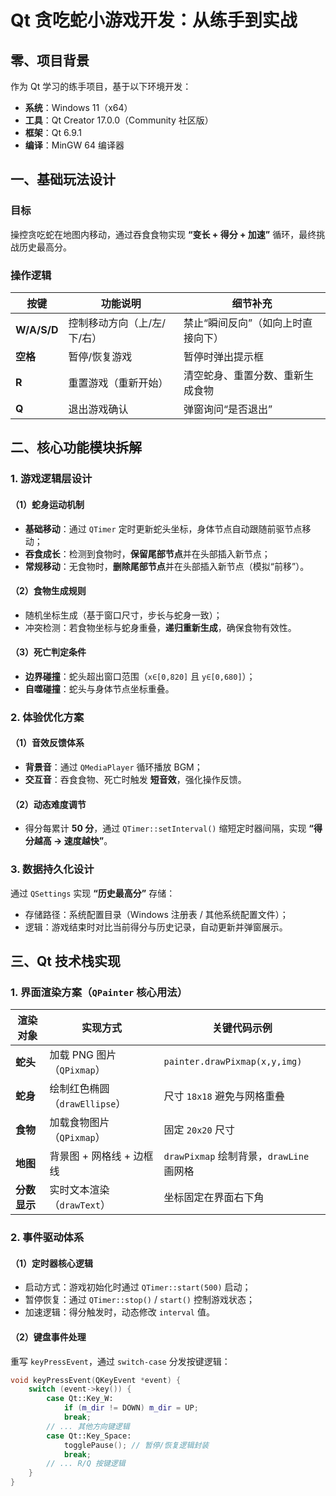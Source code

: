 # Qt 贪吃蛇小游戏开发：从练手到实战  

## 零、项目背景  
作为 Qt 学习的练手项目，基于以下环境开发：  
- **系统**：Windows 11（x64）  
- **工具**：Qt Creator 17.0.0（Community 社区版）  
- **框架**：Qt 6.9.1  
- **编译**：MinGW 64 编译器  


## 一、基础玩法设计  
### 目标  
操控贪吃蛇在地图内移动，通过吞食食物实现 **“变长 + 得分 + 加速”** 循环，最终挑战历史最高分。  

### 操作逻辑  
| 按键       | 功能说明                     | 细节补充                     |  
|------------|------------------------------|------------------------------|  
| **W/A/S/D** | 控制移动方向（上/左/下/右）  | 禁止“瞬间反向”（如向上时直接向下） |  
| **空格**    | 暂停/恢复游戏                | 暂停时弹出提示框             |  
| **R**       | 重置游戏（重新开始）         | 清空蛇身、重置分数、重新生成食物 |  
| **Q**       | 退出游戏确认                 | 弹窗询问“是否退出”           |  


## 二、核心功能模块拆解  

### 1. 游戏逻辑层设计  
#### （1）蛇身运动机制  
- **基础移动**：通过 `QTimer` 定时更新蛇头坐标，身体节点自动跟随前驱节点移动；  
- **吞食成长**：检测到食物时，**保留尾部节点**并在头部插入新节点；  
- **常规移动**：无食物时，**删除尾部节点**并在头部插入新节点（模拟“前移”）。  

#### （2）食物生成规则  
- 随机坐标生成（基于窗口尺寸，步长与蛇身一致）；  
- 冲突检测：若食物坐标与蛇身重叠，**递归重新生成**，确保食物有效性。  

#### （3）死亡判定条件  
- **边界碰撞**：蛇头超出窗口范围（`x∈[0,820]` 且 `y∈[0,680]`）；  
- **自噬碰撞**：蛇头与身体节点坐标重叠。  


### 2. 体验优化方案  
#### （1）音效反馈体系  
- **背景音**：通过 `QMediaPlayer` 循环播放 BGM；  
- **交互音**：吞食食物、死亡时触发 **短音效**，强化操作反馈。  

#### （2）动态难度调节  
- 得分每累计 **50 分**，通过 `QTimer::setInterval()` 缩短定时器间隔，实现 **“得分越高 → 速度越快”**。  


### 3. 数据持久化设计  
通过 `QSettings` 实现 **“历史最高分”** 存储：  
- 存储路径：系统配置目录（Windows 注册表 / 其他系统配置文件）；  
- 逻辑：游戏结束时对比当前得分与历史记录，自动更新并弹窗展示。  


## 三、Qt 技术栈实现  

### 1. 界面渲染方案（`QPainter` 核心用法）  
| 渲染对象       | 实现方式                          | 关键代码示例                     |  
|----------------|-----------------------------------|----------------------------------|  
| **蛇头**       | 加载 PNG 图片（`QPixmap`）        | `painter.drawPixmap(x,y,img)`    |  
| **蛇身**       | 绘制红色椭圆（`drawEllipse`）     | 尺寸 `18x18` 避免与网格重叠      |  
| **食物**       | 加载食物图片（`QPixmap`）         | 固定 `20x20` 尺寸                |  
| **地图**       | 背景图 + 网格线 + 边框线          | `drawPixmap` 绘制背景，`drawLine` 画网格 |  
| **分数显示**   | 实时文本渲染（`drawText`）        | 坐标固定在界面右下角             |  


### 2. 事件驱动体系  
#### （1）定时器核心逻辑  
- 启动方式：游戏初始化时通过 `QTimer::start(500)` 启动；  
- 暂停恢复：通过 `QTimer::stop()` / `start()` 控制游戏状态；  
- 加速逻辑：得分触发时，动态修改 `interval` 值。  

#### （2）键盘事件处理  
重写 `keyPressEvent`，通过 `switch-case` 分发按键逻辑：  
```cpp  
void keyPressEvent(QKeyEvent *event) {  
    switch (event->key()) {  
        case Qt::Key_W:  
            if (m_dir != DOWN) m_dir = UP;  
            break;  
        // ... 其他方向键逻辑  
        case Qt::Key_Space:  
            togglePause(); // 暂停/恢复逻辑封装  
            break;  
        // ... R/Q 按键逻辑  
    }  
}  
